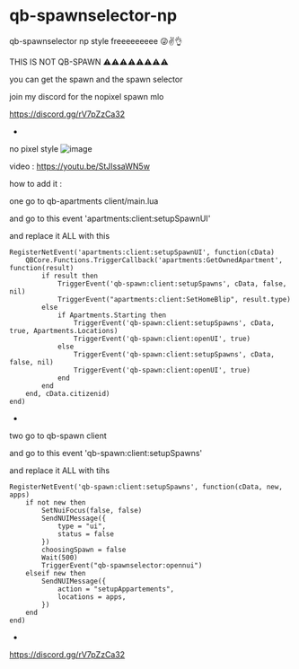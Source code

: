 # qb-spawnselector-np
qb-spawnselector np style freeeeeeeee 😜✌👌

THIS IS NOT QB-SPAWN ⚠⚠⚠⚠⚠⚠⚠⚠

you can get the spawn and the spawn selector 

join my discord for the nopixel spawn mlo

https://discord.gg/rV7pZzCa32

*

no pixel style
![image](https://user-images.githubusercontent.com/89742984/169097582-614b7b8d-ebd6-4b59-b130-d83b02fbe249.png)

video : https://youtu.be/StJIssaWN5w


how to add it : 

one go to qb-apartments client/main.lua

and go to this event 'apartments:client:setupSpawnUI' 

and replace it ALL with this 
```
RegisterNetEvent('apartments:client:setupSpawnUI', function(cData)
    QBCore.Functions.TriggerCallback('apartments:GetOwnedApartment', function(result)
        if result then
            TriggerEvent('qb-spawn:client:setupSpawns', cData, false, nil)
            TriggerEvent("apartments:client:SetHomeBlip", result.type)
        else
            if Apartments.Starting then
                TriggerEvent('qb-spawn:client:setupSpawns', cData, true, Apartments.Locations)
                TriggerEvent('qb-spawn:client:openUI', true)
            else
                TriggerEvent('qb-spawn:client:setupSpawns', cData, false, nil)
                TriggerEvent('qb-spawn:client:openUI', true)
            end
        end
    end, cData.citizenid)
end)
```

*

two  go to qb-spawn client

and go to this event 'qb-spawn:client:setupSpawns'

and replace it ALL with tihs
```
RegisterNetEvent('qb-spawn:client:setupSpawns', function(cData, new, apps)
    if not new then
        SetNuiFocus(false, false)
        SendNUIMessage({
            type = "ui",
            status = false
        })
        choosingSpawn = false
        Wait(500)
        TriggerEvent("qb-spawnselector:opennui")
    elseif new then
        SendNUIMessage({
            action = "setupAppartements",
            locations = apps,
        })
    end
end)
```

*

https://discord.gg/rV7pZzCa32
